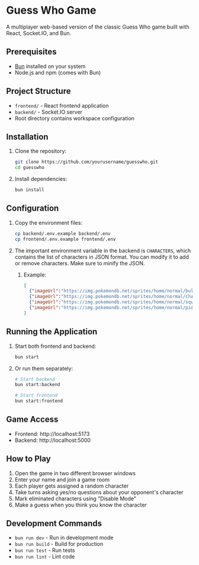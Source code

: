 # Guess Who Game

A multiplayer web-based version of the classic Guess Who game built with React, Socket.IO, and Bun.

## Prerequisites

- [Bun](https://bun.sh/) installed on your system
- Node.js and npm (comes with Bun)

## Project Structure

- `frontend/` - React frontend application
- `backend/` - Socket.IO server
- Root directory contains workspace configuration

## Installation

1. Clone the repository:

   ```sh
   git clone https://github.com/yourusername/guesswho.git
   cd guesswho
   ```

2. Install dependencies:

   ```sh
   bun install
   ```

## Configuration

1. Copy the environment files:

   ```sh
   cp backend/.env.example backend/.env
   cp frontend/.env.example frontend/.env
   ```

2. The important environment variable in the backend is `CHARACTERS`, which contains the list of characters in JSON format. You can modify it to add or remove characters. Make sure to minify the JSON.
   1. Example:

      ```json
      [
        {"imageUrl":"https://img.pokemondb.net/sprites/home/normal/bulbasaur.png","name":"Bulbasaur"},
        {"imageUrl":"https://img.pokemondb.net/sprites/home/normal/charmander.png","name":"Charmander"},
        {"imageUrl":"https://img.pokemondb.net/sprites/home/normal/squirtle.png","name":"Squirtle"},
        {"imageUrl":"https://img.pokemondb.net/sprites/home/normal/pidgey.png","name":"Pidgey"}
      ]
      ```

## Running the Application

1. Start both frontend and backend:

   ```sh
   bun start
   ```

2. Or run them separately:

   ```sh
   # Start backend
   bun start:backend

   # Start frontend
   bun start:frontend
   ```

## Game Access

- Frontend: http://localhost:5173
- Backend: http://localhost:5000

## How to Play

1. Open the game in two different browser windows
2. Enter your name and join a game room
3. Each player gets assigned a random character
4. Take turns asking yes/no questions about your opponent's character
5. Mark eliminated characters using "Disable Mode"
6. Make a guess when you think you know the character

## Development Commands

- `bun run dev` - Run in development mode
- `bun run build` - Build for production
- `bun run test` - Run tests
- `bun run lint` - Lint code